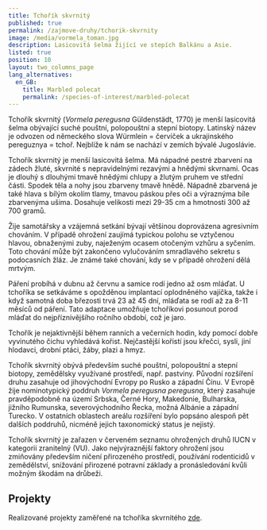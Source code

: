 ```yaml
---
title: Tchořík skvrnitý
published: true
permalink: /zajmove-druhy/tchorik-skvrnity
image: /media/vormela_toman.jpg
description: Lasicovitá šelma žijící ve stepích Balkánu a Asie.
listed: true
position: 10
layout: two_columns_page
lang_alternatives:
  en_GB:
    title: Marbled polecat
    permalink: /species-of-interest/marbled-polecat
---
```

Tchořík skvrnitý (_Vormela peregusna_ Güldenstädt, 1770) je menší lasicovitá šelma obývající suché pouštní, polopouštní a stepní biotopy. Latinský název je odvozen od německého slova Würmlein = červíček a ukrajinského pereguznya = tchoř. Nejblíže k nám se nachází v zemích bývalé Jugoslávie.

Tchořík skvrnitý je menší lasicovitá šelma. Má nápadné pestré zbarvení na zádech žluté, skvrnité s nepravidelnými rezavými a hnědými skvrnami. Ocas je dlouhý s dlouhými tmavě hnědými chlupy a žlutým pruhem ve střední části. Spodek těla a nohy jsou zbarveny tmavě hnědě. Nápadně zbarvená je také hlava s bílým okolím tlamy, tmavou páskou přes oči a výraznýma bíle zbarvenýma ušima. Dosahuje velikosti mezi 29-35 cm a hmotnosti 300 až 700 gramů. 

Žije samotářsky a vzájemná setkání bývají většinou doprovázena agresivním chováním. V případě ohrožení zaujímá typickou polohu se vztyčenou hlavou, obnaženými zuby, naježeným ocasem otočeným vzhůru a syčením. Toto chování může být zakončeno vylučováním smradlavého sekretu s podocasních žláz. Je známé také chování, kdy se v případě ohrožení dělá mrtvým. 

Páření probíhá v dubnu až červnu a samice rodí jedno až osm mláďat. U tchoříka se setkáváme s opožděnou implantací oplodněného vajíčka, takže i když samotná doba březosti trvá 23 až 45 dní, mláďata se rodí až za 8-11 měsíců od páření. Tato adaptace umožňuje tchoříkovi posunout porod mláďat do nejpříznivějšího ročního období, což je jaro. 

Tchořík je nejaktivnější během ranních a večerních hodin, kdy pomocí dobře vyvinutého čichu vyhledává kořist. Nejčastější kořistí jsou křečci, sysli, jiní hlodavci, drobní ptáci, žáby, plazi a hmyz. 

Tchořík skvrnitý obývá především suché pouštní, polopouštní a stepní biotopy, zemědělsky využívané prostředí, např. pastviny. Původní rozšíření druhu zasahuje od jihovýchodní Evropy po Rusko a západní Čínu. V Evropě žije nominotypický poddruh _Vormela peregusna peregusna_, který zasahuje pravděpodobně na území Srbska, Černé Hory, Makedonie, Bulharska, jižního Rumunska, severovýchodního Řecka, možná Albánie a západní Turecko. V ostatních oblastech areálu rozšíření bylo popsáno alespoň pět dalších poddruhů, nicméně jejich taxonomický status je nejistý. 

Tchořík skvrnitý je zařazen v červeném seznamu ohrožených druhů IUCN v kategorii zranitelný (VU). Jako nejvýraznější faktory ohrožení jsou zmiňovány především ničení přirozeného prostředí, používání rodenticidů v zemědělství, snižování přirozené potravní základy a pronásledování kvůli možným škodám na drůbeži.

## Projekty

Realizované projekty zaměřené na tchoříka skvrnitého [zde](/projects#category=tcho%C5%99%C3%ADk-skvrnit%C3%BD).
